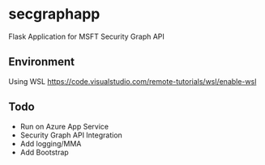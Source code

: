 # secgraphapp
Flask Application for MSFT Security Graph API

## Environment
Using WSL 
https://code.visualstudio.com/remote-tutorials/wsl/enable-wsl

## Todo
- Run on Azure App Service
- Security Graph API Integration
- Add logging/MMA
- Add Bootstrap
